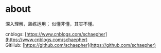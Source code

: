# about


深入理解，熟练运用；
似懂非懂，其实不懂。

cnblogs: [https://www.cnblogs.com/schaepher](https://www.cnblogs.com/schaepher)  
GitHub: [https://github.com/schaepher](https://github.com/schaepher)
